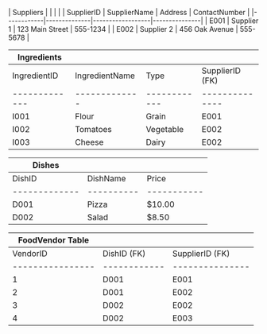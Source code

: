 | Suppliers     |               |               |               |
| SupplierID | SupplierName | Address          | ContactNumber |
|------------|--------------|------------------|---------------|
| E001       | Supplier 1   | 123 Main Street  | 555-1234      |
| E002       | Supplier 2   | 456 Oak Avenue   | 555-5678      |



| Ingredients   |               |              |                |
| ------------- | ------------- | ------------ | -------------- |
| IngredientID  | IngredientName| Type         | SupplierID (FK)|
| ------------- | ------------- | ------------ | -------------- |
| I001          | Flour         | Grain        | E001           |
| I002          | Tomatoes      | Vegetable    | E002           |
| I003          | Cheese        | Dairy        | E002           |


| Dishes        |            |             |
| ------------- | ---------- | ----------- |
| DishID        | DishName    | Price      |
| ------------- | ---------- | ----------- |
| D001          | Pizza       | $10.00     |
| D002          | Salad       | $8.50      |



| FoodVendor Table |              |                 |
| ---------------- | ------------ | --------------- |
| VendorID         | DishID (FK)  | SupplierID (FK) |
| ---------------- | ------------ | --------------- |
| 1                | D001         | E001            |
| 2                | D001         | E002            |
| 3                | D002         | E002            |
| 4                | D002         | E003            |


